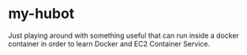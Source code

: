 # my-hubot

Just playing around with something useful that can run inside a docker container in order to learn Docker and EC2 Container Service.
